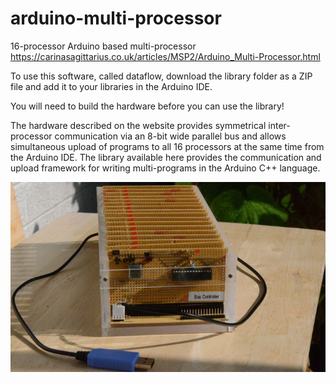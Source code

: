 # arduino-multi-processor
16-processor Arduino based multi-processor
https://carinasagittarius.co.uk/articles/MSP2/Arduino_Multi-Processor.html

To use this software, called dataflow, download the library folder as a ZIP file and add it to your libraries in the Arduino IDE.

You will need to build the hardware before you can use the library!

The hardware described on the website provides symmetrical inter-processor communication via an 8-bit wide parallel bus and allows simultaneous upload of programs to all 16 processors at the same time from the Arduino IDE. The library available here provides the communication and upload framework for writing multi-programs in the Arduino C++ language.

![The Hardware](https://github.com/jackbrennan-creator/arduino-multi-processor/blob/master/2-2.png)
